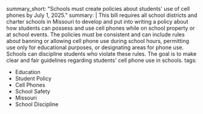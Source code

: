summary_short: "Schools must create policies about students' use of cell phones by July 1, 2025."
summary: |
  This bill requires all school districts and charter schools in Missouri to develop and put into writing a policy about how students can possess and use cell phones while on school property or at school events. The policies must be consistent and can include rules about banning or allowing cell phone use during school hours, permitting use only for educational purposes, or designating areas for phone use. Schools can discipline students who violate these rules. The goal is to make clear and fair guidelines regarding students' cell phone use in schools.
tags:
  - Education
  - Student Policy
  - Cell Phones
  - School Safety
  - Missouri
  - School Discipline
